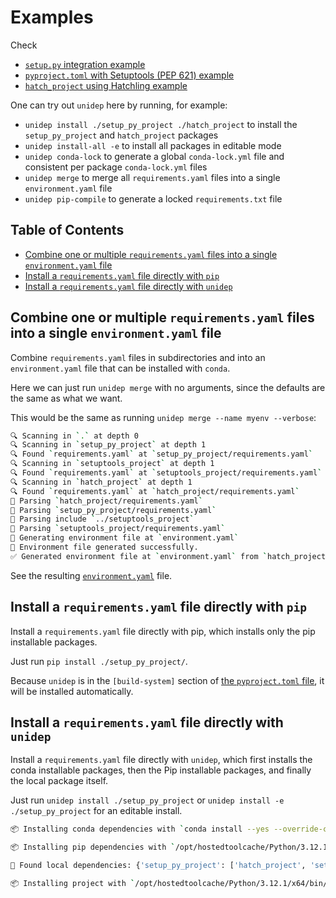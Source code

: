 # Examples

Check

- [`setup.py` integration example](setup_py_project/)
- [`pyproject.toml` with Setuptools (PEP 621) example](pyproject_toml_project/)
- [`hatch_project` using Hatchling example](hatch_project)

One can try out `unidep` here by running, for example:

- `unidep install ./setup_py_project ./hatch_project` to install the `setup_py_project` and `hatch_project` packages
- `unidep install-all -e` to install all packages in editable mode
- `unidep conda-lock` to generate a global `conda-lock.yml` file and consistent per package `conda-lock.yml` files
- `unidep merge` to merge all `requirements.yaml` files into a single `environment.yaml` file
- `unidep pip-compile` to generate a locked `requirements.txt` file

## Table of Contents

<!-- START doctoc generated TOC please keep comment here to allow auto update -->
<!-- DON'T EDIT THIS SECTION, INSTEAD RE-RUN doctoc TO UPDATE -->

- [Combine one or multiple `requirements.yaml` files into a single `environment.yaml` file](#combine-one-or-multiple-requirementsyaml-files-into-a-single-environmentyaml-file)
- [Install a `requirements.yaml` file directly with `pip`](#install-a-requirementsyaml-file-directly-with-pip)
- [Install a `requirements.yaml` file directly with `unidep`](#install-a-requirementsyaml-file-directly-with-unidep)

<!-- END doctoc generated TOC please keep comment here to allow auto update -->

## Combine one or multiple `requirements.yaml` files into a single `environment.yaml` file

Combine `requirements.yaml` files in subdirectories and into an `environment.yaml` file that can be installed with `conda`.

Here we can just run `unidep merge` with no arguments, since the defaults are the same as what we want.

This would be the same as running `unidep merge --name myenv --verbose`:

<!-- CODE:BASH:START -->
<!-- echo '```bash' -->
<!-- unidep merge --name myenv --verbose -->
<!-- echo '```' -->
<!-- CODE:END -->
<!-- OUTPUT:START -->
<!-- ⚠️ This content is auto-generated by `markdown-code-runner`. -->
```bash
🔍 Scanning in `.` at depth 0
🔍 Scanning in `setup_py_project` at depth 1
🔍 Found `requirements.yaml` at `setup_py_project/requirements.yaml`
🔍 Scanning in `setuptools_project` at depth 1
🔍 Found `requirements.yaml` at `setuptools_project/requirements.yaml`
🔍 Scanning in `hatch_project` at depth 1
🔍 Found `requirements.yaml` at `hatch_project/requirements.yaml`
📄 Parsing `hatch_project/requirements.yaml`
📄 Parsing `setup_py_project/requirements.yaml`
📄 Parsing include `../setuptools_project`
📄 Parsing `setuptools_project/requirements.yaml`
📝 Generating environment file at `environment.yaml`
📝 Environment file generated successfully.
✅ Generated environment file at `environment.yaml` from `hatch_project/requirements.yaml`, `setup_py_project/requirements.yaml`, `setuptools_project/requirements.yaml`
```

<!-- OUTPUT:END -->

See the resulting [`environment.yaml`](environment.yaml) file.

## Install a `requirements.yaml` file directly with `pip`

Install a `requirements.yaml` file directly with pip, which installs only the pip installable packages.

Just run `pip install ./setup_py_project/`.

Because `unidep` is in the `[build-system]` section of [the `pyproject.toml` file](example/setup_py_project/pyproject.toml), it will be installed automatically.

## Install a `requirements.yaml` file directly with `unidep`

Install a `requirements.yaml` file directly with `unidep`, which first installs the conda installable packages, then the Pip installable packages, and finally the local package itself.

Just run `unidep install ./setup_py_project` or `unidep install -e ./setup_py_project` for an editable install.

<!-- CODE:BASH:START -->
<!-- echo '```bash' -->
<!-- unidep install --dry-run -e ./setup_py_project -->
<!-- echo '```' -->
<!-- CODE:END -->
<!-- OUTPUT:START -->
<!-- ⚠️ This content is auto-generated by `markdown-code-runner`. -->
```bash
📦 Installing conda dependencies with `conda install --yes --override-channels --channel conda-forge pandas adaptive">=1.0.0, <2.0.0" pfapack pipefunc`

📦 Installing pip dependencies with `/opt/hostedtoolcache/Python/3.12.1/x64/bin/python -m pip install yaml2bib rsync-time-machine slurm-usage codestructure aiokef markdown-code-runner home-assistant-streamdeck-yaml`

📝 Found local dependencies: {'setup_py_project': ['hatch_project', 'setuptools_project']}

📦 Installing project with `/opt/hostedtoolcache/Python/3.12.1/x64/bin/python -m pip install --no-dependencies -e /home/runner/work/unidep/unidep/example/hatch_project -e /home/runner/work/unidep/unidep/example/setuptools_project -e ./setup_py_project`

```

<!-- OUTPUT:END -->
